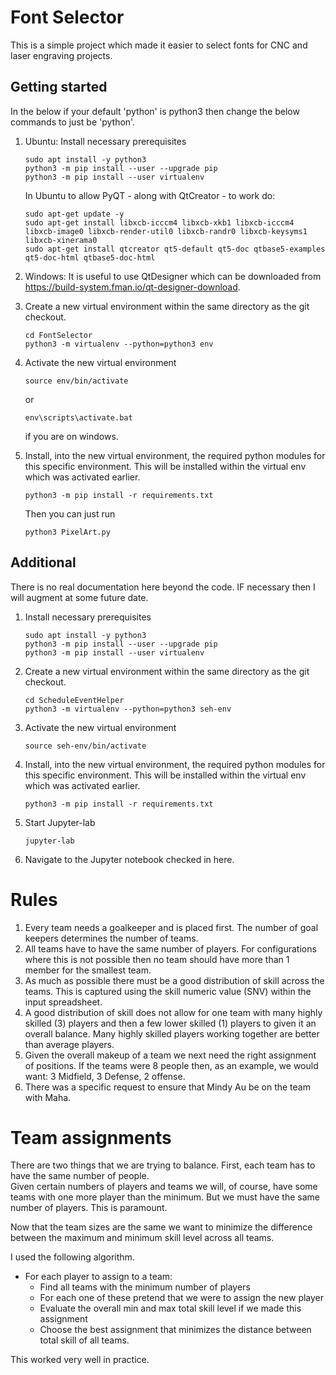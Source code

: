 
# Font Selector

This is a simple project which made it easier to select fonts for CNC and laser engraving projects.

## Getting started

In the below if your default 'python' is python3 then change the below commands to just be 'python'.

1. Ubuntu: Install necessary prerequisites
   ```
   sudo apt install -y python3
   python3 -m pip install --user --upgrade pip
   python3 -m pip install --user virtualenv
   ```
   In Ubuntu to allow PyQT - along with QtCreator - to work do:
   ```
   sudo apt-get update -y
   sudo apt-get install libxcb-icccm4 libxcb-xkb1 libxcb-icccm4 libxcb-image0 libxcb-render-util0 libxcb-randr0 libxcb-keysyms1 libxcb-xinerama0
   sudo apt-get install qtcreator qt5-default qt5-doc qtbase5-examples qt5-doc-html qtbase5-doc-html
   ```
1. Windows:  It is useful to use QtDesigner which can be downloaded from https://build-system.fman.io/qt-designer-download.

1. Create a new virtual environment within the same directory as the git checkout.
   ```
   cd FontSelector
   python3 -m virtualenv --python=python3 env
   ```
1. Activate the new virtual environment
   ```
   source env/bin/activate
   ```
   or 
   ```
   env\scripts\activate.bat
   ```
   if you are on windows.
1. Install, into the new virtual environment, the required python modules for this specific environment.  This will be installed within the virtual env which was activated earlier.
   ```
   python3 -m pip install -r requirements.txt
   ```

   Then you can just run 
   ```
   python3 PixelArt.py
   ```

## Additional
There is no real documentation here beyond the code.  IF necessary then I will augment at some future date.

1. Install necessary prerequisites
   ```
   sudo apt install -y python3
   python3 -m pip install --user --upgrade pip
   python3 -m pip install --user virtualenv
   ```
1. Create a new virtual environment within the same directory as the git checkout.
   ```
   cd ScheduleEventHelper
   python3 -m virtualenv --python=python3 seh-env
   ```
1. Activate the new virtual environment
   ```
   source seh-env/bin/activate
   ```
1. Install, into the new virtual environment, the required python modules for this specific environment.  This will be installed within the virtual env which was activated earlier.
   ```
   python3 -m pip install -r requirements.txt
   ```
1. Start Jupyter-lab
   ```
   jupyter-lab
   ```
1. Navigate to the Jupyter notebook checked in here.

# Rules

1. Every team needs a goalkeeper and is placed first.  The number of goal keepers determines the number of teams.
1. All teams have to have the same number of players.  For configurations where this is not possible then no team should have more than 1 member for the smallest team.
1. As much as possible there must be a good distribution of skill across the teams.  This is captured using the skill numeric value (SNV) within the input spreadsheet.  
1. A good distribution of skill does not allow for one team with many highly skilled (3) players and then a few lower skilled (1) players to given it an overall balance.  Many highly skilled players working together are better than average players.
1. Given the overall makeup of a team we next need the right assignment of positions.  If the teams were 8 people then, as an example, we would want: 3 Midfield, 3 Defense, 2 offense.
1. There was a specific request to ensure that Mindy Au be on the team with Maha.

# Team assignments

There are two things that we are trying to balance.  First, each team has to have the same number of people.  
Given certain numbers of players and teams we will, of course, have some teams with one more player than the
minimum.  But we must have the same number of players.  This is paramount.  

Now that the team sizes are the same we want to minimize the difference between the maximum and minimum skill
level across all teams.  

I used the following algorithm.

* For each player to assign to a team:
   * Find all teams with the minimum number of players
   * For each one of these pretend that we were to assign the new player
   * Evaluate the overall min and max total skill level if we made this assignment
   * Choose the best assignment that minimizes the distance between total skill of all teams.

This worked very well in practice.
